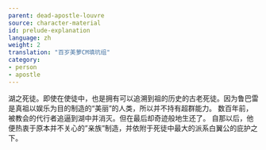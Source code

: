```yaml
---
parent: dead-apostle-louvre
source: character-material
id: prelude-explanation
language: zh
weight: 2
translation: "百岁美萝CM填坑组"
category:
- person
- apostle
---
```


湖之死徒。即使在使徒中，也是拥有可以追溯到祖的历史的古老死徒。因为鲁巴雷是真祖以娱乐为目的制造的“美丽”的人类，所以并不持有超群能力。
数百年前，被教会的代行者追逼到湖中并消灭。但在最后却奇迹般地生还了。
自那以后，他便热衷于原本并不关心的”亲族”制造，并依附于死徒中最大的派系白翼公的庇护之下。
